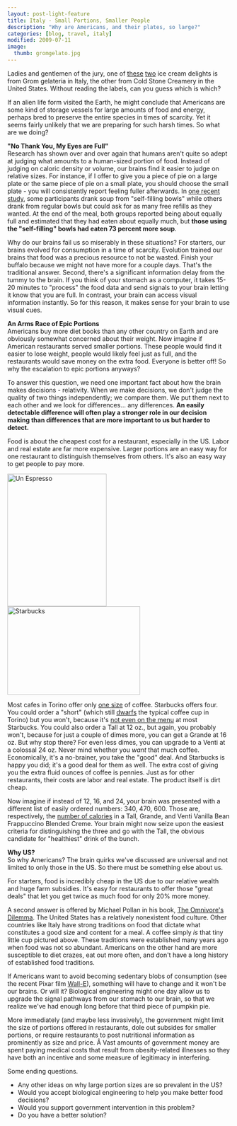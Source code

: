 ```yaml
---
layout: post-light-feature
title: Italy - Small Portions, Smaller People
description: "Why are Americans, and their plates, so large?"
categories: [blog, travel, italy]
modified: 2009-07-11
image:
  thumb: gromgelato.jpg
---
```

Ladies and gentlemen of the jury, one of [these](http://www.djstrouse.com/images/coldstone.jpg) [two](http://www.djstrouse.com/images/gromgelato.jpg) ice cream delights is from Grom gelateria in Italy, the other from Cold Stone Creamery in the United States. Without reading the labels, can you guess which is which?

If an alien life form visited the Earth, he might conclude that Americans are some kind of storage vessels for large amounts of food and energy, perhaps bred to preserve the entire species in times of scarcity. Yet it seems fairly unlikely that we are preparing for such harsh times. So what are we doing?

<strong>"No Thank You, My Eyes are Full"</strong><br>
Research has shown over and over again that humans aren't quite so adept at judging what amounts to a human-sized portion of food. Instead of judging on caloric density or volume, our brains find it easier to judge on relative sizes. For instance, if I offer to give you a piece of pie on a large plate or the same piece of pie on a small plate, you should choose the small plate - you will consistently report feeling fuller afterwards. In <a href="http://scienceblogs.com/cognitivedaily/2009/06/self-refilling_bowls_an_idea_w.php">one recent study</a>, some participants drank soup from "self-filling bowls" while others drank from regular bowls but could ask for as many free refills as they wanted. At the end of the meal, both groups reported being about equally full and estimated that they had eaten about equally much, but <strong>those using the "self-filling" bowls had eaten 73 percent more soup</strong>.

Why do our brains fail us so miserably in these situations? For starters, our brains evolved for consumption in a time of scarcity. Evolution trained our brains that food was a precious resource to not be wasted. Finish your buffalo because we might not have more for a couple days. That's the traditional answer. Second, there's a significant information delay from the tummy to the brain. If you think of your stomach as a computer, it takes 15-20 minutes to "process" the food data and send signals to your brain letting it know that you are full. In contrast, your brain can access visual information instantly. So for this reason, it makes sense for your brain to use visual cues.

<strong>An Arms Race of Epic Portions</strong><br>
Americans buy more diet books than any other country on Earth and are obviously somewhat concerned about their weight. Now imagine if American restaurants served smaller portions. These people would find it easier to lose weight, people would likely feel just as full, and the restaurants would save money on the extra food. Everyone is better off! So why the escalation to epic portions anyways?

To answer this question, we need one important fact about how the brain makes decisions - relativity. When we make decisions, we don't judge the quality of two things independently; we compare them. We put them next to each other and we look for differences... any differences. <strong>An easily detectable difference will often play a stronger role in our decision making than differences that are more important to us but harder to detect.</strong>

Food is about the cheapest cost for a restaurant, especially in the US. Labor and real estate are far more expensive. Larger portions are an easy way for one restaurant to distinguish themselves from others. It's also an easy way to get people to pay more.

<img class="aligncenter size-medium wp-image-371" title="Un Espresso" src="http://djstrouse.com/images/CIMG6509-224x300.jpg" alt="Un Espresso" width="224" height="300" />
<img class="aligncenter size-medium wp-image-370" title="Starbucks" src="http://djstrouse.com/images/starbucks-1-300x200.jpg" alt="Starbucks" width="300" height="200" />

Most cafes in Torino offer only [one size](http://www.djstrouse.com/images/torinoespresso.jpg) of coffee. Starbucks offers four. You could order a "short" (which still [dwarfs](http://www.djstrouse.com/images/starbucks.jpg) the typical coffee cup in Torino) but you won't, because it's <a href="http://www.slate.com/id/2133754">not even on the menu</a> at most Starbucks. You could also order a Tall at 12 oz., but again, you probably won't, because for just a couple of dimes more, you can get a Grande at 16 oz. But why stop there? For even less dimes, you can upgrade to a Venti at a colossal 24 oz. Never mind whether you <em>want</em> that much coffee. Economically, it's a no-brainer, you take the "good" deal. And Starbucks is happy you did; it's a good deal for them as well. The extra cost of giving you the extra fluid ounces of coffee is pennies. Just as for other restaurants, their costs are labor and real estate. The product itself is dirt cheap.

Now imagine if instead of 12, 16, and 24, your brain was presented with a different list of easily ordered numbers: 340, 470, 600. Those are, respectively, the <a href="http://www.starbucks.com/retail/nutrition_beverage_detail.asp">number of calories</a> in a Tall, Grande, and Venti Vanilla Bean Frappuccino Blended Creme. Your brain might now seize upon the easiest criteria for distinguishing the three and go with the Tall, the obvious candidate for "healthiest" drink of the bunch.

<strong>Why US?</strong><br>
So why Americans? The brain quirks we've discussed are universal and not limited to only those in the US. So there must be something else about us.

For starters, food is incredibly cheap in the US due to our relative wealth and huge farm subsidies. It's easy for restaurants to offer those "great deals" that let you get twice as much food for only 20% more money.

A second answer is offered by Michael Pollan in his book, <a href="http://www.goodreads.com/book/show/3109.The_Omnivore_s_Dilemma">The Omnivore's Dilemma</a>. The United States has a relatively nonexistent food culture. Other countries like Italy have strong traditions on food that dictate what constitutes a good size and content for a meal. A coffee simply <em>is</em> that tiny little cup pictured above. These traditions were established many years ago when food was not so abundant. Americans on the other hand are more susceptible to diet crazes, eat out more often, and don't have a long history of established food traditions.

If Americans want to avoid becoming sedentary blobs of consumption (see the recent Pixar film <a href="http://www.imdb.com/title/tt0910970/">Wall-E</a>), something will have to change and it won't be our brains. Or will it? Biological engineering might one day allow us to upgrade the signal pathways from our stomach to our brain, so that we realize we've had enough long before that third piece of pumpkin pie.

More immediately (and maybe less invasively), the government might limit the size of portions offered in restaurants, dole out subsides for smaller portions, or require restaurants to post nutritional information as prominently as size and price. Â Vast amounts of government money are spent paying medical costs that result from obesity-related illnesses so they have both an incentive and some measure of legitimacy in interfering.

Some ending questions.
<ul>
	<li>Any other ideas on why large portion sizes are so prevalent in the US?</li>
	<li>Would you accept biological engineering to help you make better food decisions?</li>
	<li>Would you support government intervention in this problem?</li>
	<li>Do you have a better solution?</li>
</ul>